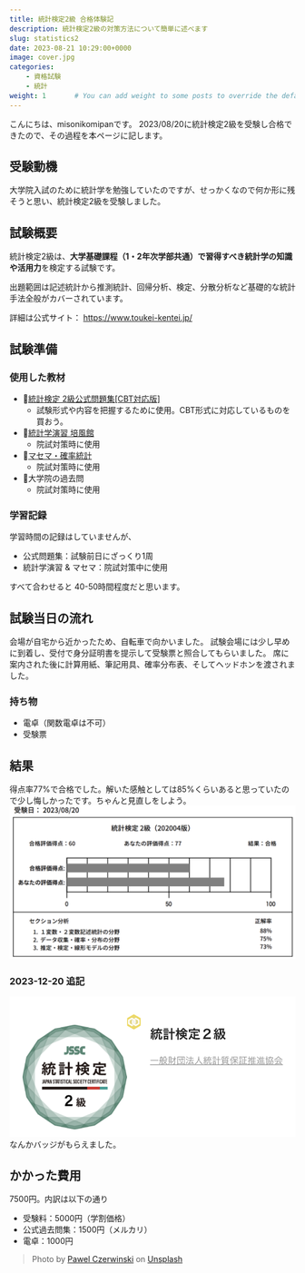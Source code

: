 ```yaml
---
title: 統計検定2級 合格体験記
description: 統計検定2級の対策方法について簡単に述べます
slug: statistics2
date: 2023-08-21 10:29:00+0000
image: cover.jpg
categories:
    - 資格試験
    - 統計
weight: 1       # You can add weight to some posts to override the default sorting (date descending)
---
```


こんにちは、misonikomipanです。
2023/08/20に統計検定2級を受験し合格できたので、その過程を本ページに記します。

## 受験動機
大学院入試のために統計学を勉強していたのですが、せっかくなので何か形に残そうと思い、統計検定2級を受験しました。


## 試験概要
統計検定2級は、**大学基礎課程（1・2年次学部共通）で習得すべき統計学の知識や活用力**を検定する試験です。

出題範囲は記述統計から推測統計、回帰分析、検定、分散分析など基礎的な統計手法全般がカバーされています。

詳細は公式サイト： https://www.toukei-kentei.jp/

## 試験準備
### 使用した教材
- 📘[統計検定 2級公式問題集[CBT対応版]](https://www.google.co.jp/books/edition/日本統計学会公式認定統計検定_2級公式問題集_CBT対応版_/KZF4zwEACAAJ?hl=ja&sa=X&ved=2ahUKEwjMyY-01ZOLAxWqklYBHXnCMdAQiqUDegQIDBAC)
  - 試験形式や内容を把握するために使用。CBT形式に対応しているものを買おう。
- 📗[統計学演習 培風館](https://www.google.co.jp/books/edition/統計学演習/J-nXAAAACAAJ?hl=ja)
  - 院試対策時に使用
- 📙[マセマ・確率統計](https://www.google.co.jp/books/edition/スバラシク実力がつくと評判/ZxsgNwAACAAJ?hl=ja)
  - 院試対策時に使用
- 📝大学院の過去問
  - 院試対策時に使用

### 学習記録
学習時間の記録はしていませんが、  
- 公式問題集：試験前日にざっくり1周
- 統計学演習 & マセマ：院試対策中に使用  

すべて合わせると 40-50時間程度だと思います。



## 試験当日の流れ
会場が自宅から近かったため、自転車で向かいました。
試験会場には少し早めに到着し、受付で身分証明書を提示して受験票と照合してもらいました。
席に案内された後に計算用紙、筆記用具、確率分布表、そしてヘッドホンを渡されました。

### 持ち物
- 電卓（関数電卓は不可）
- 受験票

## 結果
得点率77%で合格でした。解いた感触としては85%くらいあると思っていたので少し悔しかったです。ちゃんと見直しをしよう。
![result](result.png)
### 2023-12-20 追記

![certification](certification.png)
なんかバッジがもらえました。

## かかった費用
7500円。内訳は以下の通り
- 受験料：5000円（学割価格）
- 公式過去問集：1500円（メルカリ）
- 電卓：1000円



> Photo by [Pawel Czerwinski](https://unsplash.com/@pawel_czerwinski) on [Unsplash](https://unsplash.com/)